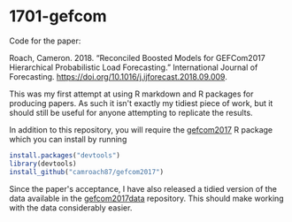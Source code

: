 # 1701-gefcom

Code for the paper:

Roach, Cameron. 2018. “Reconciled Boosted Models for GEFCom2017 Hierarchical Probabilistic Load Forecasting.” International Journal of Forecasting. https://doi.org/10.1016/j.ijforecast.2018.09.009.

This was my first attempt at using R markdown and R packages for producing papers. As such it isn't exactly my tidiest piece of work, but it should still be useful for anyone attempting to replicate the results.

In addition to this repository, you will require the [gefcom2017](https://github.com/camroach87/gefcom2017) R package which you can install by running

```r
install.packages("devtools")
library(devtools)
install_github("camroach87/gefcom2017")
```

Since the paper's acceptance, I have also released a tidied version of the data available in the [gefcom2017data](https://github.com/camroach87/gefcom2017data) repository. This should make working with the data considerably easier.
